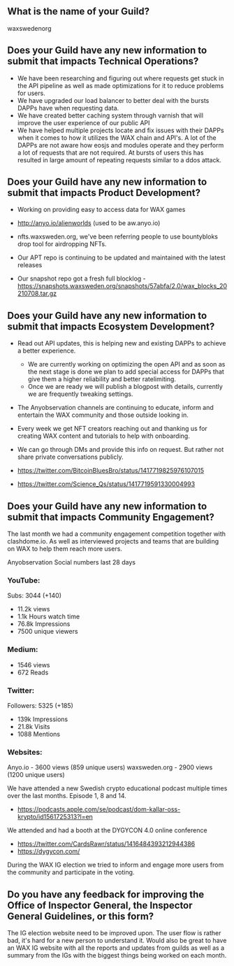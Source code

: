 ## What is the name of your Guild?

waxswedenorg

## Does your Guild have any new information to submit that impacts Technical Operations?

- We have been researching and figuring out where requests get stuck in the API pipeline
as well as made optimizations for it to reduce problems for users.
- We have upgraded our load balancer to better deal with the bursts DAPPs have when requesting data.
- We have created better caching system through varnish that will improve the user experience of our public API
- We have helped multiple projects locate and fix issues with their DAPPs when it comes to how it utilizes the WAX chain and API's.
A lot of the DAPPs are not aware how eosjs and modules operate and they perform a lot of requests that are not required.
At bursts of users this has resulted in large amount of repeating requests similar to a ddos attack.


## Does your Guild have any new information to submit that impacts Product Development?
- Working on providing easy to access data for WAX games
 - http://anyo.io/alienworlds (used to be aw.anyo.io)

- nfts.waxsweden.org, we've been referring people to use bountybloks drop tool for airdropping NFTs.

- Our APT repo is continuing to be updated and maintained with the latest releases
- Our snapshot repo got a fresh full blocklog - https://snapshots.waxsweden.org/snapshots/57abfa/2.0/wax_blocks_20210708.tar.gz

## Does your Guild have any new information to submit that impacts Ecosystem Development?

- Read out API updates, this is helping new and existing DAPPs to achieve a better experience.
  - We are currently working on optimizing the open API and as soon as the next stage is done we plan to add special access for DAPPs that give them a higher reliability and better ratelimiting.
  - Once we are ready we will publish a blogpost with details, currently we are frequently tweaking settings.

- The Anyobservation channels are continuing to educate, inform and entertain the WAX community and those outside looking in.
 - Every week we get NFT creators reaching out and thanking us for creating WAX content and tutorials to help with onboarding.
  - We can go through DMs and provide this info on request. But rather not share private conversations publicly.
  - https://twitter.com/BitcoinBluesBro/status/1417719825976107015
  - https://twitter.com/Science_Qs/status/1417719591330004993


## Does your Guild have any new information to submit that impacts Community Engagement?
The last month we had a community engagement competition together with clashdome.io.
As well as interviewed projects and teams that are building on WAX to help them reach more users.

Anyobservation Social numbers last 28 days
### YouTube:
Subs: 3044 (+140)
- 11.2k views
- 1.1k Hours watch time
- 76.8k Impressions
- 7500 unique viewers

### Medium:
- 1546 views
- 672 Reads

### Twitter:
Followers: 5325 (+185)
- 139k Impressions
- 21.8k Visits
- 1088 Mentions

### Websites:
Anyo.io - 3600 views (859 unique users)
waxsweden.org - 2900 views (1200 unique users)

We have attended a new Swedish crypto educational podcast multiple times over the last months. Episode 1, 8 and 14.
- https://podcasts.apple.com/se/podcast/dom-kallar-oss-krypto/id1561725313?l=en

We attended and had a booth at the DYGYCON 4.0 online conference
- https://twitter.com/CardsRawr/status/1416484393212944386
- https://dygycon.com/

During the WAX IG election we tried to inform and engage more users from the community and participate in the voting.


## Do you have any feedback for improving the Office of Inspector General, the Inspector General Guidelines, or this form?

The IG election website need to be improved upon. The user flow is rather bad, it's hard for a new person to understand it.
Would also be great to have an WAX IG website with all the reports and updates from guilds as well as a summary from the IGs with the biggest things being worked on each month.
